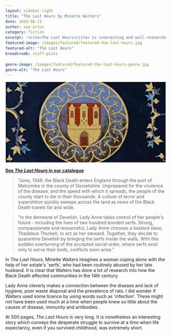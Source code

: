 ```yaml
---
layout: sidebar-right
title: "The Last Hours by Minette Walters"
date: 2019-06-11
author: sue-orton
category: fiction
excerpt: '<cite>The Last Hours</cite> is interesting and well-researched.'
featured-image: /images/featured/featured-the-last-hours.jpg
featured-alt: "The Last Hours"
breadcrumb: staff-picks

genre-image: /images/featured/featured-the-last-hours-genre.jpg
genre-alt: "The Last Hours"
---
```


![The Last Hours](/images/featured/featured-the-last-hours.jpg)

**[See <cite>The Last Hours</cite> in our catalogue](https://suffolk.spydus.co.uk/cgi-bin/spydus.exe/ENQ/OPAC/BIBENQ?BRN=2378788)**

> "June, 1348: the Black Death enters England through the port of Melcombe in the county of Dorsetshire. Unprepared for the virulence of the disease, and the speed with which it spreads, the people of the county start to die in their thousands. A culture of terror and superstition quickly sweeps across the land as news of the Black Death travels far and wide.

> "In the demesne of Develish, Lady Anne takes control of her people's future - including the lives of two hundred bonded serfs. Strong, compassionate and resourceful, Lady Anne chooses a bastard slave, Thaddeus Thurkell, to act as her steward. Together, they decide to quarantine Develish by bringing the serfs inside the walls. With this sudden overturning of the accepted social order, where serfs exist only to serve their lords, conflicts soon arise."

In <cite>The Last Hours</cite>, Minette Walters imagines a woman coping alone with the help of her estate's 'serfs', who had been routinely abused by her late husband. It is clear that Walters has done a lot of research into how the Black Death affected communities in the 14th century.

Lady Anne cleverly makes a connection between the disease and lack of hygiene, poor waste disposal and the prevalence of rats. I did wonder if Walters used some licence by using words such as 'infection'. These might not have been used much at a time when people knew so little about the causes of disease, immunity and antibodies.

At 500 pages, <cite>The Last Hours</cite> is very long. It is nonetheless an interesting story which conveys the desperate struggle to survive at a time when life expectancy, even if you survived childhood, was extremely short.
